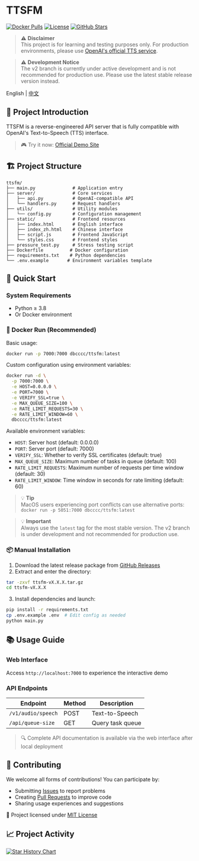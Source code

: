 # TTSFM

[![Docker Pulls](https://img.shields.io/docker/pulls/dbcccc/ttsfm?style=flat-square&logo=docker)](https://hub.docker.com/r/dbcccc/ttsfm)
[![License](https://img.shields.io/github/license/dbccccccc/ttsfm?style=flat-square)](LICENSE)
[![GitHub Stars](https://img.shields.io/github/stars/dbccccccc/ttsfm?style=social)](https://github.com/dbccccccc/ttsfm)

> ⚠️ **Disclaimer**  
> This project is for learning and testing purposes only. For production environments, please use [OpenAI's official TTS service](https://platform.openai.com/docs/guides/audio).

> ⚠️ **Development Notice**  
> The v2 branch is currently under active development and is not recommended for production use. Please use the latest stable release version instead.

English | [中文](README_CN.md)

## 🌟 Project Introduction

TTSFM is a reverse-engineered API server that is fully compatible with OpenAI's Text-to-Speech (TTS) interface.

> 🎮 Try it now: [Official Demo Site](https://ttsapi.site/)

## 🏗️ Project Structure

```text
ttsfm/
├── main.py              # Application entry
├── server/              # Core services
│   ├── api.py           # OpenAI-compatible API
│   └── handlers.py      # Request handlers
├── utils/               # Utility modules
│   └── config.py        # Configuration management
├── static/              # Frontend resources
│   ├── index.html       # English interface
│   ├── index_zh.html    # Chinese interface
│   ├── script.js        # Frontend JavaScript
│   └── styles.css       # Frontend styles
├── pressure_test.py     # Stress testing script
├── Dockerfile          # Docker configuration
├── requirements.txt    # Python dependencies
└── .env.example       # Environment variables template
```

## 🚀 Quick Start

### System Requirements
- Python ≥ 3.8
- Or Docker environment

### 🐳 Docker Run (Recommended)

Basic usage:
```bash
docker run -p 7000:7000 dbcccc/ttsfm:latest
```

Custom configuration using environment variables:
```bash
docker run -d \
  -p 7000:7000 \
  -e HOST=0.0.0.0 \
  -e PORT=7000 \
  -e VERIFY_SSL=true \
  -e MAX_QUEUE_SIZE=100 \
  -e RATE_LIMIT_REQUESTS=30 \
  -e RATE_LIMIT_WINDOW=60 \
  dbcccc/ttsfm:latest
```

Available environment variables:
- `HOST`: Server host (default: 0.0.0.0)
- `PORT`: Server port (default: 7000)
- `VERIFY_SSL`: Whether to verify SSL certificates (default: true)
- `MAX_QUEUE_SIZE`: Maximum number of tasks in queue (default: 100)
- `RATE_LIMIT_REQUESTS`: Maximum number of requests per time window (default: 30)
- `RATE_LIMIT_WINDOW`: Time window in seconds for rate limiting (default: 60)

> 💡 **Tip**  
> MacOS users experiencing port conflicts can use alternative ports:  
> `docker run -p 5051:7000 dbcccc/ttsfm:latest`

> 💡 **Important**  
> Always use the `latest` tag for the most stable version. The v2 branch is under development and not recommended for production use.

### 📦 Manual Installation

1. Download the latest release package from [GitHub Releases](https://github.com/dbccccccc/ttsfm/releases)
2. Extract and enter the directory:
```bash
tar -zxvf ttsfm-vX.X.X.tar.gz
cd ttsfm-vX.X.X
```
3. Install dependencies and launch:
```bash
pip install -r requirements.txt
cp .env.example .env  # Edit config as needed
python main.py
```

## 📚 Usage Guide

### Web Interface
Access `http://localhost:7000` to experience the interactive demo

### API Endpoints
| Endpoint | Method | Description |
|------|------|-------------|
| `/v1/audio/speech` | POST | Text-to-Speech |
| `/api/queue-size` | GET | Query task queue |

> 🔍 Complete API documentation is available via the web interface after local deployment

## 🤝 Contributing

We welcome all forms of contributions! You can participate by:

- Submitting [Issues](https://github.com/dbccccccc/ttsfm/issues) to report problems
- Creating [Pull Requests](https://github.com/dbccccccc/ttsfm/pulls) to improve code
- Sharing usage experiences and suggestions

📜 Project licensed under [MIT License](LICENSE)

## 📈 Project Activity

[![Star History Chart](https://api.star-history.com/svg?repos=dbccccccc/ttsfm&type=Date)](https://star-history.com/#dbccccccc/ttsfm&Date)